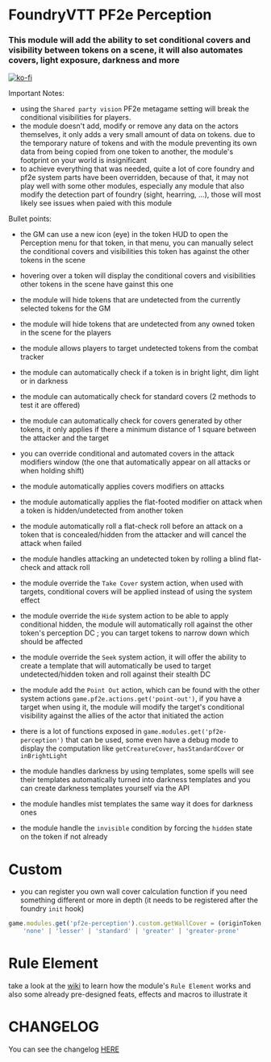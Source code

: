 # FoundryVTT PF2e Perception

### This module will add the ability to set conditional covers and visibility between tokens on a scene, it will also automates covers, light exposure, darkness and more

[![ko-fi](https://ko-fi.com/img/githubbutton_sm.svg)](https://ko-fi.com/K3K6M2V13)

Important Notes:

-   using the `Shared party vision` PF2e metagame setting will break the conditional visibilities for players.
-   the module doesn't add, modify or remove any data on the actors themselves, it only adds a very small amount of data on tokens. due to the temporary nature of tokens and with the module preventing its own data from being copied from one token to another, the module's footprint on your world is insignificant
-   to achieve everything that was needed, quite a lot of core foundry and pf2e system parts have been overridden, because of that, it may not play well with some other modules, especially any module that also modify the detection part of foundry (sight, hearring, ...), those will most likely see issues when paied with this module

Bullet points:

-   the GM can use a new icon (eye) in the token HUD to open the Perception menu for that token, in that menu, you can manually select the conditional covers and visibilities this token has against the other tokens in the scene

-   hovering over a token will display the conditional covers and visibilities other tokens in the scene have gainst this one

-   the module will hide tokens that are undetected from the currently selected tokens for the GM

-   the module will hide tokens that are undetected from any owned token in the scene for the players

-   the module allows players to target undetected tokens from the combat tracker

-   the module can automatically check if a token is in bright light, dim light or in darkness

-   the module can automatically check for standard covers (2 methods to test it are offered)

-   the module can automatically check for covers generated by other tokens, it only applies if there a minimum distance of 1 square between the attacker and the target

-   you can override conditional and automated covers in the attack modifiers window (the one that automatically appear on all attacks or when holding shift)

-   the module automatically applies covers modifiers on attacks

-   the module automatically applies the flat-footed modifier on attack when a token is hidden/undetected from another token

-   the module automatically roll a flat-check roll before an attack on a token that is concealed/hidden from the attacker and will cancel the attack when failed

-   the module handles attacking an undetected token by rolling a blind flat-check and attack roll

-   the module override the `Take Cover` system action, when used with targets, conditional covers will be applied instead of using the system effect

-   the module override the `Hide` system action to be able to apply conditional hidden, the module will automatically roll against the other token's perception DC ; you can target tokens to narrow down which should be affected

-   the module override the `Seek` system action, it will offer the ability to create a template that will automatically be used to target undetected/hidden token and roll against their stealth DC

-   the module add the `Point Out` action, which can be found with the other system actions `game.pf2e.actions.get('point-out')`, if you have a target when using it, the module will modify the target's conditional visibility against the allies of the actor that initiated the action

-   there is a lot of functions exposed in `game.modules.get('pf2e-perception')` that can be used, some even have a debug mode to display the computation like `getCreatureCover`, `hasStandardCover` or `inBrightLight`

-   the module handles darkness by using templates, some spells will see their templates automatically turned into darkness templates and you can create darkness templates yourself via the API

-   the module handles mist templates the same way it does for darkness ones

-   the module handle the `invisible` condition by forcing the `hidden` state on the token if not already

# Custom

-   you can register you own wall cover calculation function if you need something different or more in depth (it needs to be registered after the foundry `init` hook)

```js
game.modules.get('pf2e-perception').custom.getWallCover = (originToken, targetToken, debug = false) =>
    'none' | 'lesser' | 'standard' | 'greater' | 'greater-prone'
```

# Rule Element

take a look at the [wiki](https://github.com/reonZ/pf2e-perception/wiki#rule-element) to learn how the module's `Rule Element` works and also some already pre-designed feats, effects and macros to illustrate it

# CHANGELOG

You can see the changelog [HERE](./CHANGELOG.md)
